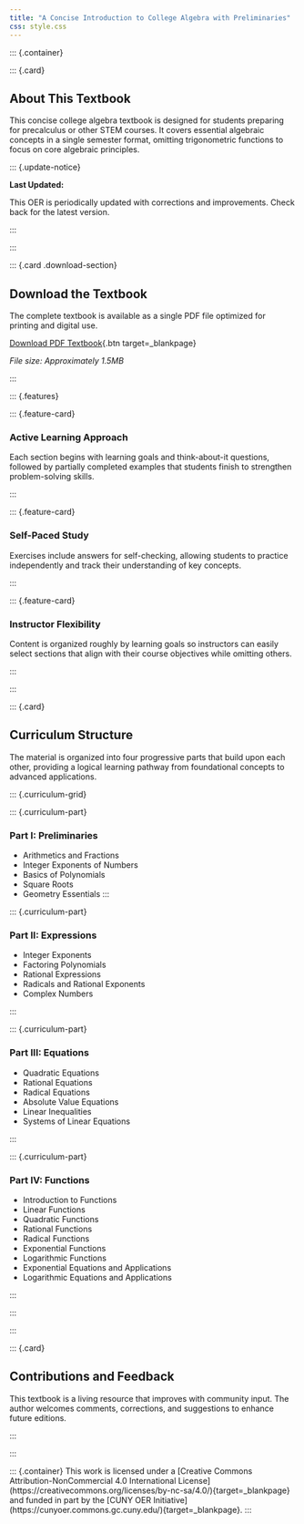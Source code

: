 ```yaml
---
title: "A Concise Introduction to College Algebra with Preliminaries"
css: style.css
---
```


::: {.container}

::: {.card}

## About This Textbook

This concise college algebra textbook is designed for students preparing for precalculus or other STEM courses. It covers essential algebraic concepts in a single semester format, omitting trigonometric functions to focus on core algebraic principles.

::: {.update-notice}

**Last Updated:** <span id="current-date"></span>

This OER is periodically updated with corrections and improvements. Check back for the latest version.

:::

:::

::: {.card .download-section}

## Download the Textbook

The complete textbook is available as a single PDF file optimized for printing and digital use.

[Download PDF Textbook](CCA2025.pdf){.btn target=_blankpage}

*File size: Approximately 1.5MB*

:::

::: {.features}

::: {.feature-card}

### Active Learning Approach

Each section begins with learning goals and think-about-it questions, followed by partially completed examples that students finish to strengthen problem-solving skills.

:::

::: {.feature-card}

### Self-Paced Study

Exercises include answers for self-checking, allowing students to practice independently and track their understanding of key concepts.

:::

::: {.feature-card}

### Instructor Flexibility

Content is organized roughly by learning goals so instructors can easily select sections that align with their course objectives while omitting others.

:::

:::

::: {.card}

## Curriculum Structure

The material is organized into four progressive parts that build upon each other, providing a logical learning pathway from foundational concepts to advanced applications.

::: {.curriculum-grid}

::: {.curriculum-part}

### Part I: Preliminaries

- Arithmetics and Fractions
- Integer Exponents of Numbers
- Basics of Polynomials
- Square Roots
- Geometry Essentials
:::

::: {.curriculum-part}

### Part II: Expressions

- Integer Exponents
- Factoring Polynomials
- Rational Expressions
- Radicals and Rational Exponents
- Complex Numbers

:::

::: {.curriculum-part}

### Part III: Equations

- Quadratic Equations
- Rational Equations
- Radical Equations
- Absolute Value Equations
- Linear Inequalities
- Systems of Linear Equations

:::

::: {.curriculum-part}

### Part IV: Functions

- Introduction to Functions
- Linear Functions
- Quadratic Functions
- Rational Functions
- Radical Functions
- Exponential Functions
- Logarithmic Functions
- Exponential Equations and Applications
- Logarithmic Equations and Applications

:::

:::

:::

::: {.card}

## Contributions and Feedback

This textbook is a living resource that improves with community input. The author welcomes comments, corrections, and suggestions to enhance future editions.

:::

:::

<footer>
::: {.container}
This work is licensed under a [Creative Commons Attribution-NonCommercial 4.0 International License](https://creativecommons.org/licenses/by-nc-sa/4.0/){target=_blankpage} and funded in part by the [CUNY OER Initiative](https://cunyoer.commons.gc.cuny.edu/){target=_blankpage}.
:::
</footer>

<script>
// Add current date to the update notice
document.getElementById('current-date').textContent = new Date().toLocaleDateString('en-US', {
    year: 'numeric',
    month: 'long',
    day: 'numeric'
});
</script>
